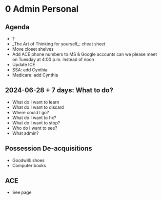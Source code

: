 # 0 Admin Personal

## Agenda

* ?
* \_The Art of Thinking for yourself\_: cheat sheet
* Move closet shelves
* Add ACE phone numbers to MS & Google accounts can we please meet on Tuesday at 4:00 p.m. Instead of noon
* Update ICE
* SSA: add Cynthia
* Medicare: add Cynthia

## 2024-06-28 + 7 days: What to do?

* What do I want to learn
* What do I want to discard
* Where could I go?
* What do I want to fix?
* What do I want to stop?
* Who do I want to see?
* What admin?

## Possession De-acquisitions

* Goodwill: shoes
* Computer books

## ACE

* See page